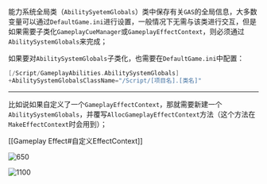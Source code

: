 能力系统全局类（`AbilitySyetemGlobals`）类中保存有关`GAS`的全局信息，大多数变量可以通过`DefaultGame.ini`进行设置，一般情况下无需与该类进行交互，但是如果需要子类化`GameplayCueManager`或`GameplayEffectContext`，则必须通过`AbilitySystemGlobals`来完成；

如果要对`AbilitySystemGlobals`子类化，也需要在`DefaultGame.ini`中配置：
```cpp
[/Script/GameplayAbilities.AbilitySystemGlobals]
+AbilitySystemGlobalsClassName="/Script/[项目名].[类名]"
```

---

比如说如果自定义了一个`GameplayEffectContext`，那就需要新建一个`AbilitySystemGlobals`，并覆写`AllocGameplayEffectContext`方法（这个方法在`MakeEffectContext`时会用到）；

[[Gameplay Effect#自定义EffectContext]]

![650](https://pic-1315225359.cos.ap-shanghai.myqcloud.com/20250309000931.png)

![1100](https://pic-1315225359.cos.ap-shanghai.myqcloud.com/20250309000442.png)


